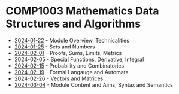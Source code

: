 # COMP1003 Mathematics Data Structures and Algorithms

- [2024-01-22](/learning-uni/COMP1003/notes/2024-01-22.md) - Module Overview, Technicalities
- [2024-01-25](/learning-uni/COMP1003/notes/2024-01-25.md) - Sets and Numbers
- [2024-02-01](/learning-uni/COMP1003/notes/2024-02-01.md) - Proofs, Sums, Limits, Metrics
- [2024-02-05](/learning-uni/COMP1003/notes/2024-02-05.md) - Special Functions, Derivative, Integral
- [2024-02-15](/learning-uni/COMP1003/notes/2024-02-15.md) - Probability and Combinatorics
- [2024-02-19](/learning-uni/COMP1003/notes/2024-02-19.md) - Formal Langauge and Automata
- [2024-02-26](/learning-uni/COMP1003/notes/2024-02-26.md) - Vectors and Matrices
- [2024-03-04](/learning-uni/COMP1003/notes/2024-03-04.md) - Module Content and Aims, Syntax and Semantics